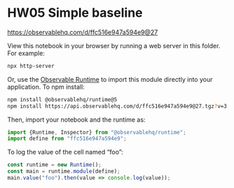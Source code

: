 # HW05 Simple baseline

https://observablehq.com/d/ffc516e947a594e9@27

View this notebook in your browser by running a web server in this folder. For
example:

~~~sh
npx http-server
~~~

Or, use the [Observable Runtime](https://github.com/observablehq/runtime) to
import this module directly into your application. To npm install:

~~~sh
npm install @observablehq/runtime@5
npm install https://api.observablehq.com/d/ffc516e947a594e9@27.tgz?v=3
~~~

Then, import your notebook and the runtime as:

~~~js
import {Runtime, Inspector} from "@observablehq/runtime";
import define from "ffc516e947a594e9";
~~~

To log the value of the cell named “foo”:

~~~js
const runtime = new Runtime();
const main = runtime.module(define);
main.value("foo").then(value => console.log(value));
~~~
